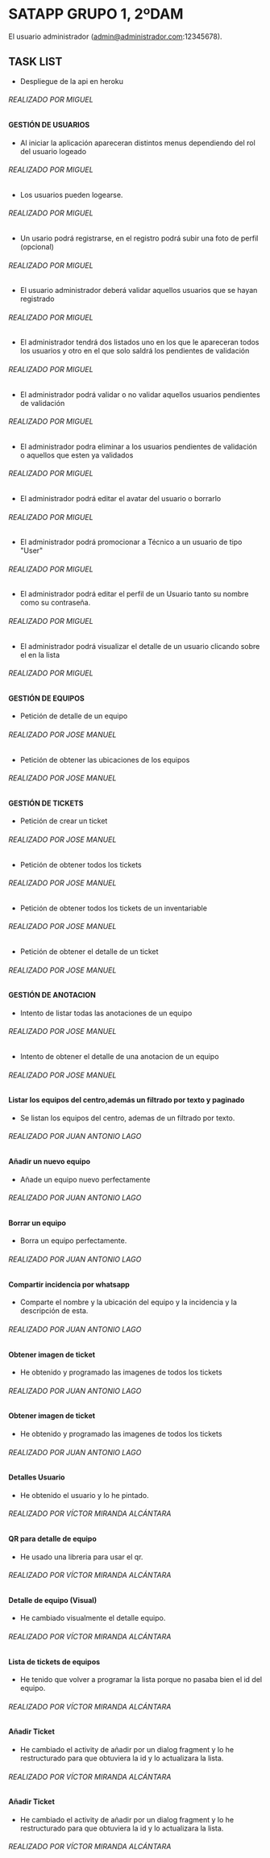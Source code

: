 # SATAPP GRUPO 1, 2ºDAM

El usuario administrador (admin@administrador.com:12345678).

## TASK LIST

- Despliegue de la api en heroku

###### REALIZADO POR MIGUEL

#### GESTIÓN DE USUARIOS


- Al iniciar la aplicación apareceran distintos menus dependiendo del rol del usuario logeado

###### REALIZADO POR MIGUEL

-	Los usuarios pueden logearse.

###### REALIZADO POR MIGUEL

- 	Un usario podrá registrarse, en el registro podrá subir una foto de perfil (opcional)

###### REALIZADO POR MIGUEL

-	El usuario administrador deberá validar aquellos usuarios que se hayan registrado	

###### REALIZADO POR MIGUEL

-	El administrador tendrá dos listados uno en los que le apareceran todos los usuarios y otro en el que solo saldrá los pendientes de validación

###### REALIZADO POR MIGUEL

-	El administrador podrá validar o no validar aquellos usuarios pendientes de validación

###### REALIZADO POR MIGUEL

-	El administrador podra eliminar a los usuarios pendientes de validación o aquellos que esten ya validados

###### REALIZADO POR MIGUEL

- El administrador podrá editar el avatar del usuario o borrarlo

###### REALIZADO POR MIGUEL

-	El administrador podrá promocionar a Técnico a un usuario de tipo "User"

###### REALIZADO POR MIGUEL

-	El administrador podrá editar el perfil de un Usuario tanto su nombre como su contraseña.

###### REALIZADO POR MIGUEL

-	El administrador podrá visualizar el detalle de un usuario clicando sobre el en la lista

###### REALIZADO POR MIGUEL


#### GESTIÓN DE EQUIPOS


- Petición de detalle de un equipo

###### REALIZADO POR JOSE MANUEL

- Petición de obtener las ubicaciones de los equipos

###### REALIZADO POR JOSE MANUEL



#### GESTIÓN DE TICKETS

- Petición de crear un ticket

###### REALIZADO POR JOSE MANUEL

- Petición de obtener todos los tickets

###### REALIZADO POR JOSE MANUEL

- Petición de obtener todos los tickets de un inventariable

###### REALIZADO POR JOSE MANUEL

- Petición de obtener el detalle de un ticket

###### REALIZADO POR JOSE MANUEL



#### GESTIÓN DE ANOTACION

- Intento de listar todas las anotaciones de un equipo

###### REALIZADO POR JOSE MANUEL

- Intento de obtener el detalle de una anotacion de un equipo

###### REALIZADO POR JOSE MANUEL


#### Listar los equipos del centro,además un filtrado por texto y paginado

- Se listan los equipos del centro, ademas de un filtrado por texto.

###### REALIZADO POR JUAN ANTONIO LAGO

#### Añadir un nuevo equipo

- Añade un equipo nuevo perfectamente

###### REALIZADO POR JUAN ANTONIO LAGO

#### Borrar un equipo

- Borra un equipo perfectamente.

###### REALIZADO POR JUAN ANTONIO LAGO

#### Compartir incidencia por whatsapp 

- Comparte el nombre y la ubicación del equipo y la incidencia y la descripción de esta.

###### REALIZADO POR JUAN ANTONIO LAGO

#### Obtener imagen de ticket

- He obtenido y programado las imagenes de todos los tickets

###### REALIZADO POR JUAN ANTONIO LAGO


#### Obtener imagen de ticket

- He obtenido y programado las imagenes de todos los tickets

###### REALIZADO POR JUAN ANTONIO LAGO


#### Detalles Usuario

- He obtenido el usuario y lo he pintado.

###### REALIZADO POR VÍCTOR MIRANDA ALCÁNTARA

#### QR para detalle de equipo

- He usado una libreria para usar el qr.

###### REALIZADO POR VÍCTOR MIRANDA ALCÁNTARA

#### Detalle de equipo (Visual)

- He cambiado visualmente el detalle equipo.

###### REALIZADO POR VÍCTOR MIRANDA ALCÁNTARA

#### Lista de tickets de equipos

- He tenido que volver a programar la lista porque no pasaba bien el id del equipo.

###### REALIZADO POR VÍCTOR MIRANDA ALCÁNTARA

#### Añadir Ticket

- He cambiado el activity de añadir por un dialog fragment y lo he restructurado para que obtuviera la id y lo actualizara la lista.

###### REALIZADO POR VÍCTOR MIRANDA ALCÁNTARA

#### Añadir Ticket

- He cambiado el activity de añadir por un dialog fragment y lo he restructurado para que obtuviera la id y lo actualizara la lista.

###### REALIZADO POR VÍCTOR MIRANDA ALCÁNTARA














